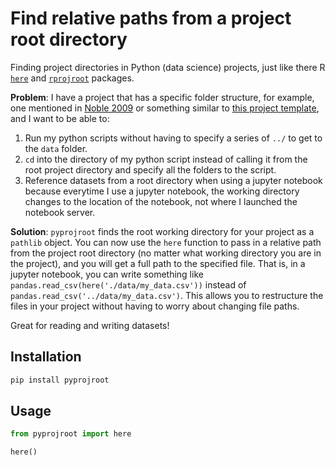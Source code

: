 # Find relative paths from a project root directory

Finding project directories in Python (data science) projects, just like there R [`here`][here] and [`rprojroot`][rprojroot] packages.

**Problem**: I have a project that has a specific folder structure,
for example, one mentioned in [Noble 2009][noble2009] or something similar to [this project template][project-template],
and I want to be able to:

1. Run my python scripts without having to specify a series of `../` to get to the `data` folder.
2. `cd` into the directory of my python script instead of calling it from the root project directory and specify all the folders to the script.
3. Reference datasets from a root directory when using a jupyter notebook because everytime I use a jupyter notebook,
  the working directory changes to the location of the notebook, not where I launched the notebook server.

**Solution**: `pyprojroot` finds the root working directory for your project as a `pathlib` object.
You can now use the `here` function to pass in a relative path from the project root directory
(no matter what working directory you are in the project),
and you will get a full path to the specified file.
That is, in a jupyter notebook,
you can write something like `pandas.read_csv(here('./data/my_data.csv'))`
instead of `pandas.read_csv('../data/my_data.csv')`.
This allows you to restructure the files in your project without having to worry about changing file paths.

Great for reading and writing datasets!

## Installation

```bash
pip install pyprojroot
```

## Usage

```python
from pyprojroot import here

here()
```

[here]: https://github.com/r-lib/here
[rprojroot]: https://github.com/r-lib/rprojroot
[noble2009]: https://journals.plos.org/ploscompbiol/article?id=10.1371/journal.pcbi.1000424
[project-template]: https://chendaniely.github.io/sdal/2017/05/30/project_templates/
